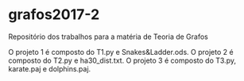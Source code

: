 # grafos2017-2
Repositório dos trabalhos para a matéria de Teoria de Grafos

O projeto 1 é composto do T1.py e Snakes&Ladder.ods.
O projeto 2 é composto do T2.py e ha30_dist.txt.
O projeto 3 é composto do T3.py, karate.paj e dolphins.paj.
